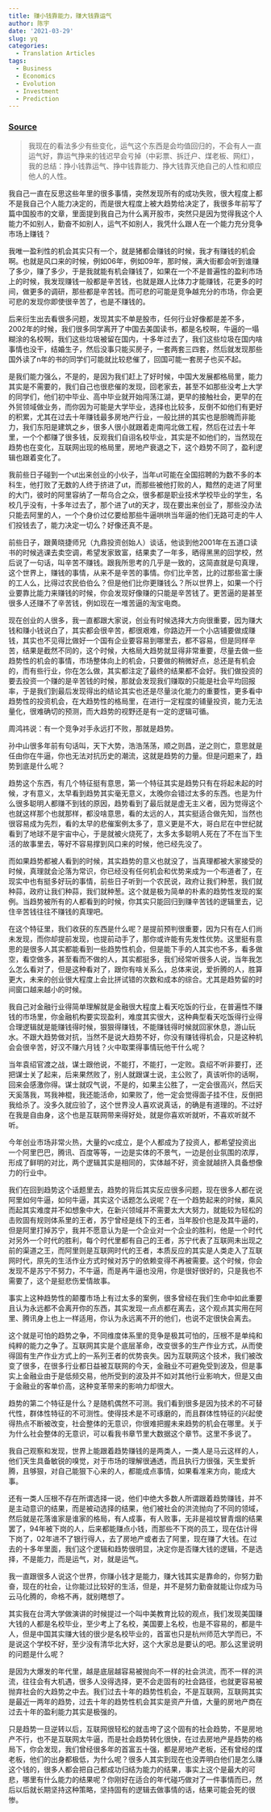 ```yaml
---
title: 赚小钱靠能力，赚大钱靠运气
author: 陈宇
date: '2021-03-29'
slug: yq
categories:
  - Translation Articles
tags:
  - Business
  - Economics
  - Evolution
  - Investment
  - Prediction
---
```



### [Source](http://m.kanshangjie.com/Index/Show?catid=3670&id=58898&type=news)

> 我现在的看法多少有些变化，运气这个东西是会均值回归的，不会有人一直运气好，靠运气挣来的钱迟早会亏掉（中彩票、拆迁户、煤老板、网红），我的总结：挣小钱靠运气、挣中钱靠能力、挣大钱靠灭绝自己的人性和顺应他人的人性。


我自己一直在反思这些年里的很多事情，突然发现所有的成功失败，很大程度上都不是我自己个人能力决定的，而是很大程度上被大趋势给决定了，我很多年前写了篇中国股市的文章，里面提到我自己为什么离开股市，突然只是因为觉得我这个人能力不如别人，勤奋不如别人，运气不如别人，我凭什么跟人在一个能力充分竞争市场上赚钱？

我唯一盈利性的机会其实只有一个，就是猪都会赚钱的时候，我才有赚钱的机会啊。也就是风口来的时候，例如06年，例如09年，那时候，满大街都会听到谁赚了多少，赚了多少，于是我就能有机会赚钱了，如果在一个不是普遍性的盈利市场上的时候，我发现赚钱一般都是辛苦钱，也就是跟人比体力才能赚钱，花更多的时间，做更多的调研，那些都是辛苦钱。而可悲的可能是竞争越充分的市场，你会更可悲的发现你即使很辛苦了，也是不赚钱的。

后来衍生出去看很多问题，发现其实不单是股市，任何行业好像都是差不多，2002年的时候，我们很多同学离开了中国去美国读书，都是名校啊，牛逼的一塌糊涂的名校啊，我们这些垃圾被留在国内，十多年过去了，我们这些垃圾在国内啥事情也没干，结婚生子，然后没事只能买房子，一套两套三四套，然后就发现那些国外读了n年的书的同学们可能就比较悲催了，回国可能一套房子也买不起。

是我们能力强么，不是的，是因为我们赶上了好时候，中国大发展都格局里，能力其实是不需要的，我们自己也很悲催的发现，回老家去，甚至不如那些没考上大学的同学们，他们初中毕业、高中毕业就开始闯荡江湖，更早的接触社会，更早的在外贸领域做业务，而你因为可能是大学毕业，选择也比较多，反倒不如他们有更好的积累，尤其在过去十年赚钱最多房地产行业，一般比拼的其实也是胆魄而非能力，我们东阳是建筑之乡，很多人很小就跟着走南闯北做工程，然后在过去十年里，一个个都赚了很多钱，反观我们自诩名校毕业，其实是不如他们的，当然现在趋势也在变化，互联网出现的格局里，房地产衰退之下，这个趋势不同了，盈利逻辑也跟着变化了。

我前些日子碰到一个ut出来创业的小伙子，当年ut可能在全国招聘的为数不多的本科生，他打败了无数的人终于挤进了ut，而那些被他打败的人，黯然的走进了阿里的大门，彼时的阿里容纳了一帮乌合之众，很多都是职业技术学校毕业的学生，名校几乎没有，十多年过去了，那个进了ut的天才，现在要出来创业了，那些没办法只能去阿里的人，一个个身价过亿要给那些牛逼哄哄当年逼的他们无路可走的牛人们投钱去了，能力决定一切么？好像还真不是。



前些日子，跟黄晓捷师兄（九鼎投资创始人）谈话，他谈到他2001年在五道口读书的时候逃课去卖空调，希望发家致富，结果卖了一年多，晒得黑黑的回学校，然后说了一句话，叫辛苦不赚钱。跟我所思考的几乎是一致的，这简直就是句真理，这个世界上，赚钱的事情，从来不是辛苦的事情。你们比辛苦，比的过那些富士康的工人么，比得过农民伯伯么？但是他们比你更赚钱么？所以世界上，如果一个行业要靠比能力来赚钱的时候，你会发现好像赚的只能是辛苦钱了。更苦逼的是甚至很多人还赚不了辛苦钱，例如现在一堆苦逼的淘宝电商。

现在创业的人很多，我一直都跟大家说，创业有时候选择大方向很重要，因为赚大钱和赚小钱说白了，其实都会很辛苦，都很艰难，你路边开一个小店铺要做成赚钱，其实也不见得比做好一个国有企业要容易到哪里去，都不容易，但是同样辛苦，结果是截然不同的，这个时候，大格局大趋势就显得非常重要，尽量去做一些趋势性的机会的事情，市场整体向上的机会，只要做的稍微好点，总还是有机会的，而有些行业，你在怎么做，其实都注定了最终的结果都不会好。我们做投资的要去投资一个赚的是辛苦钱的时候，那就会发现我们赚取的只能是社会平均回报率，于是我们到最后发现得出的结论其实也还是尽量淡化能力的重要性，更多看中趋势性的投资机会，在大趋势性的格局里，在进行一定程度的铺量投资，能力无法量化，很难确切的预测，而大趋势的视野还是有一定的逻辑可循。

周鸿祎说：有一个竞争对手永远打不败，那就是趋势。

孙中山很多年前有句话叫，天下大势，浩浩荡荡，顺之则昌，逆之则亡，意思就是任由你在牛逼，你也无法对抗历史的潮流，这就是趋势的力量。但是问题来了，趋势到底是什么呢？

趋势这个东西，有几个特征挺有意思，第一个特征其实是趋势只有在将起未起的时候，才有意义，太早看到趋势其实毫无意义，太晚你会错过太多的东西。也是为什么很多聪明人都赚不到钱的原因，趋势看到了最后就是虚无主义者，因为觉得这个也就这样那个也就那样，都没啥意思，看的太远的人，其实挺适合做先知，当然也很容易成为先烈，看的太早的悲催案例太多了，意义更是不大，哥白尼在中世纪就看到了地球不是宇宙中心，于是就被火烧死了，太多太多聪明人死在了不在当下生活的故事里去，等好不容易撑到风口来的时候，他已经先没了。

而如果趋势都被人看到的时候，其实趋势的意义也就没了，当真理都被大家接受的时候，真理就会沦落为常识，你已经没有任何机会和优势来成为一个布道者了，在现实中也有挺多好玩的事情，前些日子听到一个农民说，政府让我们种葱，我们就种蒜，政府让我们种蒜，我们就种葱。这个就是极为简单的朴素的趋势性发现的案例。当趋势被所有的人都看到的时候，你其实只能回归到赚辛苦钱的逻辑里去，记住辛苦钱往往不赚钱的真理吧。

在这个特征里，我们收获的东西是什么呢？是提前预判很重要，因为只有在人们尚未发现，而你却提前发现，也提前动手了，那你或许能有先发性优势。这里挺有意思的是很多人其实都能看到一些趋势性机会，但是能下手的人其实也不多，看多做空，看空做多，甚至看而不做的人，其实都挺多，我们经常听很多人说，当年我怎么怎么看对了，但是这种看对了，跟你有啥关系么，总体来说，爱折腾的人，胜算更大，未来的创业很大程度上会比拼试错的次数和成本的综合。尤其是趋势留的时间窗口越来越小的时候。

我自己对金融行业得简单理解就是金融很大程度上看天吃饭的行业，在普遍性不赚钱的市场里，你金融机构要实现盈利，难度其实很大，这种典型看天吃饭得行业得合理逻辑就是能赚钱得时候，狠狠得赚钱，不能赚钱得时候就回家休息，游山玩水。不跟大趋势做对抗，当然不是说大趋势不好，你没有赚钱得机会，只是这种机会会很辛苦，好汉不赚六月钱？火中取栗得事情玩他干什么呢？

当年袁绍官渡之战，谋士跟他说，不能打，不能打，一定败。袁绍不听非要打，还把谋士关了起来，后来果然败了，别人就跟谋士说，主公败了，真该听你的话啊，回来会感激你得。谋士就叹气说，不是的，如果主公胜了，一定会很高兴，然后天天奚落我，骂我神棍，我还能活命，如果败了，他一定会觉得面子挂不住，反倒把我给杀了。没多久就应验了，这个世界没人喜欢说真话，的确是有道理的。不过好在我是自由身，这个也是互联网带来得好处，就是你喜欢听就听，不喜欢听就不听。

今年创业市场非常火热，大量的vc成立，是个人都成为了投资人，都希望投资出一个阿里巴巴，腾讯、百度等等，一边是实体的不景气，一边是创业氛围的浓厚，形成了鲜明的对比，两个逻辑其实是相同的，实体越不好，资金就越挤入具备想像力的行业中。

我们在回到趋势这个话题里去，趋势的背后其实反应很多问题，现在很多人都在说阿里如何牛逼，如何牛逼，其实这个话题怎么说呢？在一个趋势起来的时候，乘风而起其实难度并不如想象中大，在新兴领域并不需要太大大努力，就能较为轻松的击败固有规则体系里的王者，苏宁曾经是线下的王者，当年股价也是及其牛逼的，但是阿里打掉苏宁，我并不愿意认为是一个企业对一个企业的胜利，他是一个时代对另外一个时代的胜利，每个时代里都有自己的王者，苏宁代表了互联网未出现之前的渠道之王，而阿里则是互联网时代的王者，本质反应的其实是人类走入了互联网时代，原先的生活作业方式时候对苏宁的依赖变得不再被需要。这个时候，你会发现不是苏宁不努力，不牛逼，而是再牛逼也没用，你是很好很好的，只是我也不需要了，这个是挺悲伤爱情故事。

事实上这种趋势性的颠覆市场上有过太多的案例，很多曾经在我们生命中如此重要且认为永远都不会离开你的东西，其实发现一点点都在离去，这个观点其实用在阿里、腾讯身上也上一样适用，你认为永远离不开的他们，也说不定很快会离去。

这个就是可怕的趋势之争，不同维度体系里的竞争是极其可怕的，压根不是单纯和纯粹的能力之争了。互联网其实是个底层革命，改变很多的生产作业方式，从而使得固有生产作业方式上的一系列王者的优势丧失。因为互联网这个技术，我们被改变了很多，在很多行业都日益被互联网的今天，金融业不可避免受到波及，但是事实上金融业由于是低频交易，他所受到的波及并不如对其他行业影响大，但是又由于金融业的客单价高，这种变革带来的影响力却很大。

趋势的第二个特征是什么？是随机偶然不可测。我们看到很多是因为技术的不可替代性，群体性特征的不可测性。使得技术是不可琢磨的，而且群体性特征的兴起使得热点不断被改变，社会整体的无意识，你很难把握未来趋势的机会在哪里。关于为什么社会整体的无意识，可以看我书章节里大数据这个章节。这里不多说了。

我自己观察和发现，世界上能跟着趋势赚钱的是两类人，一类人是马云这样的人，他们天生具备敏锐的嗅觉，对于市场的理解很通透，而且执行力很强，天生爱折腾，且够狠，对自己能狠下心来的人，都能成点事情，如果看准来方向，能成大事。

还有一类人压根不存在所谓选择一说，他们中绝大多数人所谓跟着趋势赚钱，并不是主动意识的结果，而是被动选择的结果，他们被社会的洪流抛向了不同的领域，然后就是花落谁家是谁家的格局，有人成事，有人败事，无非是祖坟冒青烟的结果罢了，94年被下岗的人，后来都能赚点小钱，而那些不下岗的员工，现在估计得下岗了，02年进不了银行得人，去了房地产或者去了阿里，现在赚了大钱。在过去的十多年里面，我们这个逻辑和趋势很明显，决定你是否赚大钱的逻辑，不是选择，不是能力，而是运气，对，就是运气。

我一直跟很多人说这个世界，你赚小钱才是能力，赚大钱其实是靠命的，你努力勤奋，现在的社会，让你能过比较好的生活，但是，并不是努力勤奋就能让你成为马云马化腾的，命格不再，就别瞎想了。

其实我在台湾大学做演讲的时候提过一个叫中美教育比较的观点，我们发现美国赚大钱的人都是名校毕业，至少考上了名校，美国要上名校，也是不容易的，都是牛人，但是中国其实赚大钱的很少是名校毕业的，首富也只是杭州师范大学而已，不是说这个学校不好，至少没有清华北大好，这个大家总是要认的吧。那么这里说明的问题是什么呢？

是因为大爆发的年代里，越是底层越容易被抛向不一样的社会洪流，而不一样的洪流，往往会有大机遇，很多人没得选择，更不会走固有的社会路径，也就更容易被抛弃社会的大趋势之中去。我们过去十年的趋势性机会，不是互联网，互联网其实是最近一两年的趋势，过去十年的趋势性机会其实是资产升值，大量的房地产商在过去十年的盈利能力其实是极强的。

只是趋势一旦逆转以后，互联网很轻松的就击垮了这个固有的社会趋势，不是房地产不行，也不是互联网太牛逼，而是社会趋势转化很快，在过去房地产是趋势的格局下，你会发现，我们曾经很多年的首富五十强，都是房地产老板，还有曾经的煤老板，他们的出身都极低，为什么呢？很多人其实到现在也没弄明白他们是怎么赚这个钱的，很多人都会把自己都成功归结为能力的结果，事实上这个是最大的可悲，哪里有什么能力的结果呢？你刚好在适合的年代碰巧做对了一件事情而已，然后以后就长期坚持这种策略，坚持固有的逻辑去做事情的话，结果可能会死的很惨。

